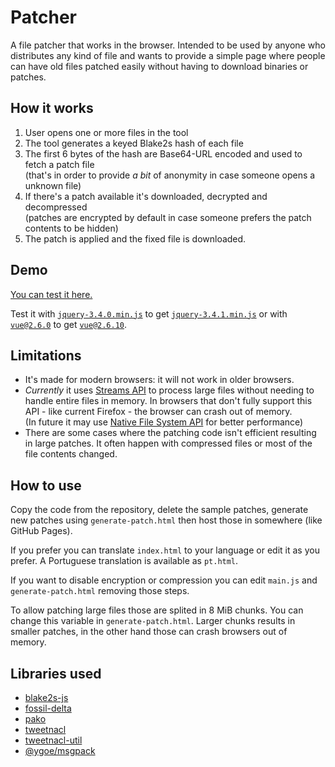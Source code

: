 # Patcher

A file patcher that works in the browser. Intended to be used by anyone who
distributes any kind of file and wants to provide a simple page where people
can have old files patched easily without having to download binaries or
patches.

## How it works

1. User opens one or more files in the tool
1. The tool generates a keyed Blake2s hash of each file
1. The first 6 bytes of the hash are Base64-URL encoded and used to fetch a patch file  
(that's in order to provide *a bit* of anonymity in case someone opens a unknown file)
1. If there's a patch available it's downloaded, decrypted and decompressed  
(patches are encrypted by default in case someone prefers the patch contents to be hidden)
1. The patch is applied and the fixed file is downloaded.

## Demo

[You can test it here.](https://qgustavor.github.io/patcher/)

Test it with [`jquery-3.4.0.min.js`](https://code.jquery.com/jquery-3.4.0.min.js)
to get [`jquery-3.4.1.min.js`](https://code.jquery.com/jquery-3.4.1.min.js) or with
[`vue@2.6.0`](https://unpkg.com/vue@2.6.0/dist/vue.min.js) to get
[`vue@2.6.10`](https://unpkg.com/vue@2.6.10/dist/vue.min.js).

## Limitations

- It's made for modern browsers: it will not work in older browsers.
- *Currently* it uses [Streams API](https://developer.mozilla.org/en-US/docs/Web/API/Streams_API)
to process large files without needing to handle entire files in memory. In browsers that don't
fully support this API - like current Firefox - the browser can crash out of memory.  
(In future it may use [Native File System API](https://github.com/WICG/native-file-system) for
better performance)
- There are some cases where the patching code isn't efficient resulting in large patches. It
often happen with compressed files or most of the file contents changed.

## How to use

Copy the code from the repository, delete the sample patches, generate new patches
using `generate-patch.html` then host those in somewhere (like GitHub Pages).

If you prefer you can translate `index.html` to your language or edit it as you prefer.
A Portuguese translation is available as `pt.html`.

If you want to disable encryption or compression you can edit `main.js` and
`generate-patch.html` removing those steps.

To allow patching large files those are splited in 8 MiB chunks. You can change this variable
in `generate-patch.html`. Larger chunks results in smaller patches, in the other hand
those can crash browsers out of memory.

## Libraries used

- [blake2s-js](https://github.com/dchest/blake2s-js)
- [fossil-delta](https://github.com/dchest/fossil-delta-js)
- [pako](https://github.com/nodeca/pako)
- [tweetnacl](https://github.com/dchest/tweetnacl-js)
- [tweetnacl-util](https://github.com/dchest/tweetnacl-util-js)
- [@ygoe/msgpack](https://github.com/ygoe/msgpack.js)
